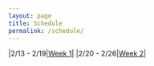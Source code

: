 ```yaml
---
layout: page
title: Schedule
permalink: /schedule/
---
```


|2/13 - 2/19|[Week 1](https://syeung2.github.io/800mPlan/2023/1)|
|2/20 - 2/26|[Week 2](https://syeung2.github.io/800mPlan/2023/2)|
